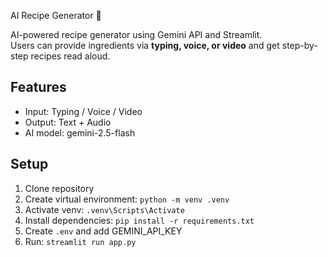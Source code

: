  AI Recipe Generator 🍲

AI-powered recipe generator using Gemini API and Streamlit.  
Users can provide ingredients via **typing, voice, or video** and get step-by-step recipes read aloud.

## Features
- Input: Typing / Voice / Video
- Output: Text + Audio
- AI model: gemini-2.5-flash

## Setup
1. Clone repository
2. Create virtual environment: `python -m venv .venv`
3. Activate venv: `.venv\Scripts\Activate`
4. Install dependencies: `pip install -r requirements.txt`
5. Create `.env` and add GEMINI_API_KEY
6. Run: `streamlit run app.py`
